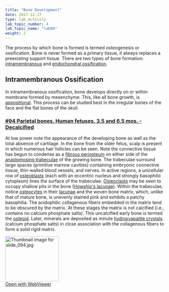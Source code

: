 ```yaml
---
title: "Bone Development"
date: 2017-12-17
type: lab_activity
lab_topic_number: 4
lab_topic_name: "lab04"
weight: 2
---
```

<div class="entrybody">
						<p>The process by which bone is formed is termed osteogenesis or ossification. Bone is never formed as a primary tissue, it always replaces a preexisting support tissue. There are two types of bone formation: <u>intramembranous</u> and <u>endochondral ossification</u>.</p>

<h2>Intramembranous Ossification</h2>

<p>In intramembranous ossification, bone develops directly on or within membrane formed by mesenchyme. This, like all bone growth, is <u>appositional</u>. This process can be studied best in the irregular bones of the face and the flat bones of the skull.</p>

<h3><u>#94 Parietal bones, Human fetuses, 3.5 and 6.5 mos. - Decalcified</u></h3>

<p>At low power note the appearance of the developing bone as well as the total absence of cartilage. In the bone from the older fetus, scalp is present in which numerous hair follicles can be seen. Note the connective tissue has begun to condense as a <u>fibrous periosteum</u> on either side of the <u>anastomosing trabeculae</u> of the growing bone. The trabeculae surround large spaces (primitive marrow cavities) containing embryonic connective tissue, thin-walled blood vessels, and nerves. In active regions, a unicellular row of <u>osteoblasts</u> (each with an eccentric nucleus and strongly basophilic cytoplasm) lines the surface of the trabeculae. <u>Osteoclasts</u> may be seen to occupy shallow pits in the bone (<u>Howship's lacunae</u>). Within the trabeculae, notice <u>osteocytes</u> in their <u>lacunae</u> and the woven bone matrix, which, unlike that of mature bone, is unevenly stained pink and exhibits a patchy basophilia. The acidophilic collagenous fibers embedded in the matrix tend to be obscured by the matrix. At these stages the matrix is not calcified  (i.e., contains no calcium phosphate salts). This uncalcified early bone is termed the <u>osteoid</u>. Later, minerals are deposited as minute <u>hydroxyapatite crystals</u> (calcium phosphate salts) in close association with the collagenous fibers to form a solid rigid matrix.  </p>

<div class="thumbnail"> <a href="http://virtualslides.cumc.columbia.edu/94.svs/view.apml?" target="_blank"><img alt="Thumbnail image for slide_094.jpg" src="/assets/images/slide_094-thumb-170x143-1611.jpg" width="170" height="143" class="mt-image-left"></a><br><a href="http://virtualslides.cumc.columbia.edu/94.svs/view.apml?" target="_blank">Open with WebViewer</a></div>
						
						
</div>
